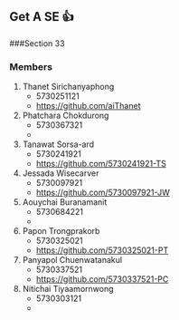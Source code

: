 ## Get A SE :+1:

###Section 33

### Members
1. Thanet Sirichanyaphong 
    * 5730251121
    * https://github.com/aiThanet
2. Phatchara Chokdurong 
    * 5730367321
    *
3. Tanawat Sorsa-ard 
    * 5730241921
    * https://github.com/5730241921-TS
4. Jessada Wisecarver
    * 5730097921
    * https://github.com/5730097921-JW
5. Aouychai Buranamanit
    * 5730684221
    *
6. Papon Trongprakorb
    * 5730325021
    * https://github.com/5730325021-PT
7. Panyapol Chuenwatanakul
    * 5730337521
    * https://github.com/5730337521-PC
8. Nitichai Tiyaamornwong 
    * 5730303121
    *
